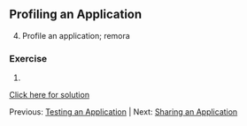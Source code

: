 ## Profiling an Application


 4. Profile an application; remora



### Exercise

1. 

[Click here for solution](hpc_software_environment_05_solution.md)



Previous: [Testing an Application](hpc_software_environment_04.md) | Next: [Sharing an Application](hpc_software_environment_06.md)

